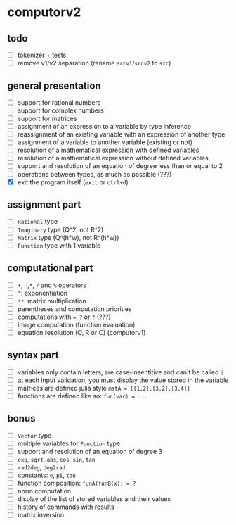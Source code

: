 # computorv2

## todo

- [ ] tokenizer + tests
- [ ] remove v1/v2 separation (rename `srcv1`/`srcv2` to `src`)

## general presentation

- [ ] support for rational numbers
- [ ] support for complex numbers
- [ ] support for matrices
- [ ] assignment of an expression to a variable by type inference
- [ ] reassignment of an existing variable with an expression of another type
- [ ] assignment of a variable to another variable (existing or not)
- [ ] resolution of a mathematical expression with defined variables
- [ ] resolution of a mathematical expression without defined variables
- [ ] support and resolution of an equation of degree less than or equal to 2
- [ ] operations between types, as much as possible (???)
- [x] exit the program itself (`exit` or `ctrl+d`)

## assignment part

- [ ] `Rational` type
- [ ] `Imaginary` type (Q^2, not R^2)
- [ ] `Matrix` type (Q^(h\*w), not R^(h\*w))
- [ ] `Function` type with 1 variable

## computational part

- [ ] `+`, `-`,`*`, `/` and `%` operators
- [ ] `^`: exponentiation
- [ ] `**`: matrix multiplication
- [ ] parentheses and computation priorities
- [ ] computations with `= ?` or `?` (???)
- [ ] image computation (function evaluation)
- [ ] equation resolution (Q, R or C) (computorv1)

## syntax part

- [ ] variables only contain letters, are case-insentitive and can't be called `i`
- [ ] at each input validation, you must display the value stored in the variable
- [ ] matrices are defined julia style `matA = [[1,2];[3,2];[3,4]]`
- [ ] functions are defined like so: `fun(var) = ...`

## bonus

- [ ] `Vector` type
- [ ] multiple variables for `Function` type
- [ ] support and resolution of an equation of degree 3
- [ ] `exp`, `sqrt`, `abs`, `cos`, `sin`, `tan`
- [ ] `rad2deg`, `deg2rad`
- [ ] constants: `e`, `pi`, `tau`
- [ ] function composition: `funA(funB(x)) = ?`
- [ ] norm computation
- [ ] display of the list of stored variables and their values
- [ ] history of commands with results
- [ ] matrix inversion
